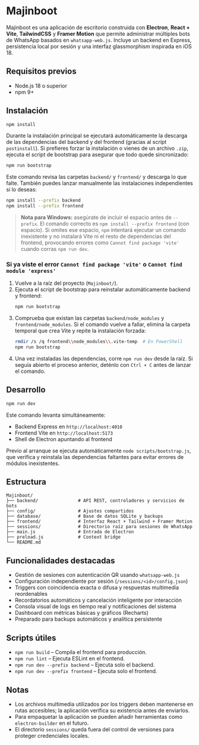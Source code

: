 # Majinboot

Majinboot es una aplicación de escritorio construida con **Electron**, **React + Vite**, **TailwindCSS** y **Framer Motion** que permite administrar múltiples bots de WhatsApp basados en `whatsapp-web.js`. Incluye un backend en Express, persistencia local por sesión y una interfaz glassmorphism inspirada en iOS 18.

## Requisitos previos
- Node.js 18 o superior
- npm 9+

## Instalación
```bash
npm install
```

Durante la instalación principal se ejecutará automáticamente la descarga de las dependencias del backend y del frontend
(gracias al script `postinstall`). Si prefieres forzar la instalación o vienes de un archivo `.zip`, ejecuta el script de
bootstrap para asegurar que todo quede sincronizado:

```bash
npm run bootstrap
```

Este comando revisa las carpetas `backend/` y `frontend/` y descarga lo que falte. También puedes lanzar manualmente las
instalaciones independientes si lo deseas:

```bash
npm install --prefix backend
npm install --prefix frontend
```

> **Nota para Windows:** asegúrate de incluir el espacio antes de `--prefix`. El comando correcto es `npm install --prefix frontend`
> (con espacio). Si omites ese espacio, `npm` intentará ejecutar un comando inexistente y no instalará Vite ni el resto de
> dependencias del frontend, provocando errores como `Cannot find package 'vite'` cuando corras `npm run dev`.

### Si ya viste el error `Cannot find package 'vite'` o `Cannot find module 'express'`
1. Vuelve a la raíz del proyecto (`Majinboot/`).
2. Ejecuta el script de bootstrap para reinstalar automáticamente backend y frontend:
   ```bash
   npm run bootstrap
   ```
3. Comprueba que existan las carpetas `backend/node_modules` y `frontend/node_modules`. Si el comando vuelve a fallar, elimina
   la carpeta temporal que crea Vite y repite la instalación forzada:
   ```bash
   rmdir /s /q frontend\\node_modules\\.vite-temp  # En PowerShell
   npm run bootstrap
   ```
4. Una vez instaladas las dependencias, corre `npm run dev` desde la raíz. Si seguía abierto el proceso anterior, deténlo con
   `Ctrl + C` antes de lanzar el comando.

## Desarrollo
```bash
npm run dev
```

Este comando levanta simultáneamente:
- Backend Express en `http://localhost:4010`
- Frontend Vite en `http://localhost:5173`
- Shell de Electron apuntando al frontend

Previo al arranque se ejecuta automáticamente `node scripts/bootstrap.js`, que verifica y reinstala las dependencias faltantes
para evitar errores de módulos inexistentes.

## Estructura
```
Majinboot/
├── backend/               # API REST, controladores y servicios de bots
├── config/                # Ajustes compartidos
├── database/              # Base de datos SQLite y backups
├── frontend/              # Interfaz React + Tailwind + Framer Motion
├── sessions/              # Directorio raíz para sesiones de WhatsApp
├── main.js                # Entrada de Electron
├── preload.js             # Context bridge
└── README.md
```

## Funcionalidades destacadas
- Gestión de sesiones con autenticación QR usando `whatsapp-web.js`
- Configuración independiente por sesión (`/sessions/<id>/config.json`)
- Triggers con coincidencia exacta o difusa y respuestas multimedia reordenables
- Recordatorios automáticos y cancelación inteligente por interacción
- Consola visual de logs en tiempo real y notificaciones del sistema
- Dashboard con métricas básicas y gráficos (Recharts)
- Preparado para backups automáticos y analítica persistente

## Scripts útiles
- `npm run build` – Compila el frontend para producción.
- `npm run lint` – Ejecuta ESLint en el frontend.
- `npm run dev --prefix backend` – Ejecuta solo el backend.
- `npm run dev --prefix frontend` – Ejecuta solo el frontend.

## Notas
- Los archivos multimedia utilizados por los triggers deben mantenerse en rutas accesibles; la aplicación verifica su existencia antes de enviarlos.
- Para empaquetar la aplicación se pueden añadir herramientas como `electron-builder` en el futuro.
- El directorio `sessions/` queda fuera del control de versiones para proteger credenciales locales.

